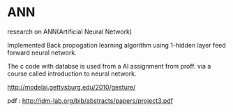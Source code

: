 # ANN
research on ANN(Artificial Neural Network)

Implemented Back propogation learning algorithm using 1-hidden layer feed forward neural network.

The c code with databse is used from a AI assignment from proff. via a course called introduction to neural network. 
 
http://modelai.gettysburg.edu/2010/gesture/

pdf : http://idm-lab.org/bib/abstracts/papers/project3.pdf
